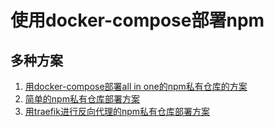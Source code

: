 # 使用docker-compose部署npm

## 多种方案
1. [用docker-compose部署all in one的npm私有仓库的方案](./allinone) 
2. [简单的npm私有仓库部署方案](./local) 
3. [用traefik进行反向代理的npm私有仓库部署方案](./traefik) 